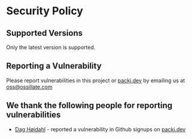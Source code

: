 # Security Policy

## Supported Versions

Only the latest version is supported.

## Reporting a Vulnerability

Please report vulnerabilities in this project or [packj.dev](https://packj.dev) by emailing us at oss@ossillate.com

## We thank the following people for reporting vulnerabilities

* [Dag Høidahl](https://github.com/daghoidahl) - reported a vulnerability in Github signups on [packj.dev](https://packj.dev)
